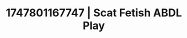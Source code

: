---
categories:
- Vocal tease
- Emotion-driven NSFW
- Bukkake
- Sneaker fetish
- Kinky fairytales
image: /assets/images/1747801167747.jpg
layout: post
seo:
  description: Featured content with high-quality ABDL Play, Scat Fetish. HD images
    available.
  keywords: ABDL Play, Scat Fetish
  og_image: /assets/images/1747801167747.jpg
  schema_type: VisualArtwork
tags:
- ABDL Play
- '#1747801167747'
- Scat Fetish
title: 1747801167747 | Scat Fetish ABDL Play
---